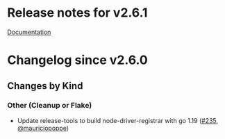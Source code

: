 # Release notes for v2.6.1

[Documentation](https://kubernetes-csi.github.io)

# Changelog since v2.6.0

## Changes by Kind

### Other (Cleanup or Flake)

- Update release-tools to build node-driver-registrar with go 1.19 ([#235](https://github.com/kubernetes-csi/node-driver-registrar/pull/235), [@mauriciopoppe](https://github.com/mauriciopoppe))

